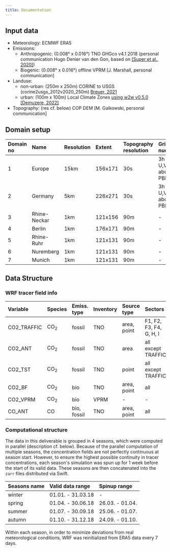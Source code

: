```yaml
---
title: Documentation
---
```

## Input data

- Meteorology: ECMWF ERA5
- Emissions:
    - Anthropogenic: (0.008° x 0.016°) TNO GHGco v4.1 2018 (personal communication Hugo Denier van den Gon, based on [[Super et al., 2020]](https://doi.org/10.5194/acp-20-1795-2020)) 
    - Biogenic: (0.008° x 0.016°) offline VPRM [J. Marshall, personal communication]
- Landuse:
    - non-urban: (250m x 250m) CORINE to USGS (corine2usgs_2012v2020_250m) [Breuer, 2021](https://doi.org/10.5281/zenodo.4432128)
    - urban: (100m x 100m) Local Climate Zones [using w2w v0.5.0](https://github.com/matthiasdemuzere/w2w/tree/30bbaa12032bcbf7ccebdcb4f775f28803416c58) [[Demuzere, 2022]](https://doi.org/10.5194/essd-14-3835-2022)
- Topography: (res cf. below) COP DEM [M. Galkowski, personal communication]

## Domain setup

| Domain no | Name         | Resolution | Extent  | Topography resolution | Grid nudging           | Zarr file                            |
|:----------|:-------------|:-----------|:--------|:----------------------|:-----------------------|:-------------------------------------|
| 1         | Europe       | 15km       | 156x171 | 30s                   | 3h Q, T, U,V above PBL | `/v1/wrfout_d01_2018.zarr`           |
| 2         | Germany      | 5km        | 226x271 | 30s                   | 3h Q, T, U,V above PBL | `/v1/wrfout_d02_2018[_from_04].zarr` |
| 3         | Rhine-Neckar | 1km        | 121x156 | 90m                   | -                      | `/v1/wrfout_d03_2018.zarr`           |
| 4         | Berlin       | 1km        | 176x171 | 90m                   | -                      | `/v1/wrfout_d04_2018.zarr`           |
| 5         | Rhine-Ruhr   | 1km        | 121x131 | 90m                   | -                      | `/v1/wrfout_d05_2018.zarr`           |
| 6         | Nuremberg    | 1km        | 121x131 | 90m                   | -                      | `/v1/wrfout_d06_2018.zarr`           |
| 7         | Munich       | 1km        | 121x131 | 90m                   | -                      | `/v1/wrfout_d07_2018.zarr`           |


## Data Structure

### WRF tracer field info

| Variable    | Species            | Emiss. type | Inventory | Source type    | Sectors                 |
|:------------|:-------------------|:------------|:----------|:---------------|:------------------------|
| CO2_TRAFFIC | CO<sub>2</sub>     | fossil      | TNO       | area, point    | F1, F2, F3, F4, G, H, I |
| CO2_ANT     | CO<sub>2</sub>     | fossil      | TNO       | area           | all except TRAFFIC      |
| CO2_TST     | CO<sub>2</sub>     | fossil      | TNO       | point          | all except TRAFFIC      |
| CO2_BF      | CO<sub>2</sub>     | bio         | TNO       | area, point    | all                     |
| CO2_VPRM    | CO<sub>2</sub>     | bio         | VPRM      | -              | -                       |
| CO_ANT      | CO                 | bio, fossil | TNO       | area, point    | all                     |

### Computational structure

The data in this deliverable is grouped in 4 seasons, which were computed in parallel (description cf. below).
Because of the parallel computation of multiple seasons, the concentration fields are not perfectly continuous at season start.
However, to ensure the highest possible continuity in tracer concentrations, each season's simulation was spun up for 1 week before the start of its valid data.
These seasons are then concatenated into the `zarr` files distributed via Swift.

| Seasons name | Valid data range  | Spinup range    |
|:-------------|:------------------|:----------------|
| winter       | 01.01. - 31.03.18 | -               |
| spring       | 01.04. - 30.06.18 | 26.03. - 01.04. |
| summer       | 01.07. - 30.09.18 | 25.06. - 01.07. |
| autumn       | 01.10. - 31.12.18 | 24.09. - 01.10. |

Within each season, in order to minimize deviations from real meteorological conditions, WRF was reinitialized from ERA5 data every 7 days.
